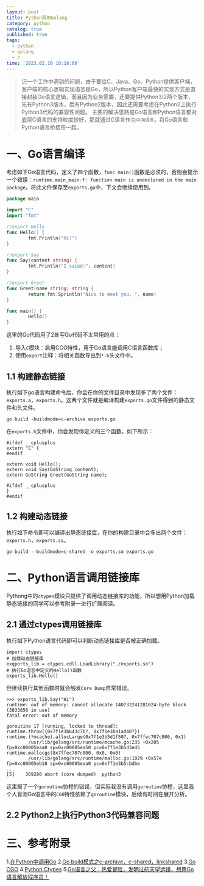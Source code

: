```yaml
---
layout: post
title: Python调用Golang
category: python
catalog: true
published: true
tags:
  - python
  - golang
  - c
time: '2023.02.10 10:16:00'
---
```

> 记一个工作中遇到的问题，由于要给C、Java、Go、Python提供客户端，客户端的核心逻辑实现语言是Go，所以Python客户端最快的实现方式是直接封装Go语言逻辑，而且因为业务需要，还要提供Python3/2两个版本，先有Python3版本，后有Python2版本，因此还需要考虑在Python2上执行Python3代码的兼容性问题。
> 主要的解决思路是Go语言和Python语言都对底层C语言的支持粒度较好，那就通过C语言作为`中间语言`，将Go语言和Python语言桥接在一起。

# 一、Go语言编译
考虑如下Go语言代码，定义了四个函数，`func main()`函数是必须的，否则会提示一个错误：`runtime.main_main·f: function main is undeclared in the main package`。将此文件保存至`exports.go`中，下文会继续使用到。
```go
package main

import "C"
import "fmt"

//export Hello
func Hello() {
        fmt.Println("Hi!")
}

//export Say
func Say(content string) {
        fmt.Println("I saied:", content)
}

//export Greet
func Greet(name string) string {
        return fmt.Sprintln("Nice to meet you, ", name)
}

func main() {
        Hello()
}
```
这里的Go代码用了2处写Go代码不太常用的点：
1. 导入`C`模块：启用CGO特性，用于Go语言能调用C语言函数库；
2. 使用`export`注释：将相关函数导出到`*.h`头文件中。

## 1.1 构建静态链接
执行如下go语言构建命令后，你会在你的文件目录中发现多了两个文件：`exports.a`，`exports.h`。这两个文件就是编译构建`exports.go`文件得到的静态文件和头文件。
```shell
go build -buildmode=c-archive exports.go
```
在`exports.h`文件中，你会发现你定义的三个函数，如下所示：
```
#ifdef __cplusplus
extern "C" {
#endif

extern void Hello();
extern void Say(GoString content);
extern GoString Greet(GoString name);

#ifdef __cplusplus
}
#endif
```

## 1.2 构建动态链接
执行如下命令即可以编译出静态链接库，在你的构建目录中会多出两个文件：`exports.h`，`exports.so`。
```
go build --buildmode=c-shared -o exports.so exports.go
```

# 二、Python语言调用链接库
Pythong中的`ctypes`模块只提供了调用动态链接库的功能，所以想用Python加载静态链接的同学可以参考附录一进行扩展阅读。

## 2.1 通过ctypes调用链接库
执行如下Python语言代码即可以判断动态链接库是否被正确加载。
```
import ctypes
# 加载动态链接库
exqports_lib = ctypes.cdll.LoadLibrary("./exports.so")
# 执行Go语言中定义的Hello()函数
exports_lib.Hello()
```
但继续执行其他函数时就会触发`Core Dump`异常错误。
```
>>> exports_lib.Say("Hi")
runtime: out of memory: cannot allocate 140732241281024-byte block (3833856 in use)
fatal error: out of memory

goroutine 17 [running, locked to thread]:
runtime.throw({0x7f1e3b643c7b?, 0x7f1e3b91ad40?})
runtime.(*mcache).allocLarge(0x7f1e3b5d1f50?, 0x7ffec707c000, 0x1)
        /usr/lib/golang/src/runtime/mcache.go:235 +0x205 fp=0xc00005eaa0 sp=0xc00005ea50 pc=0x7f1e3b5d3e45
runtime.mallocgc(0x7ffec707c000, 0x0, 0x0)
        /usr/lib/golang/src/runtime/malloc.go:1029 +0x57e fp=0xc00005eb18 sp=0xc00005eaa0 pc=0x7f1e3b5cbdbe
...
[5]    369280 abort (core dumped)  python3
```
这里报了一个`goroutine`协程的错误，但实际我没有调用`goroutine`协程，这里我个人盲测Go语言中的`CGO`特性依赖了`goroutine`模块，后续有时间在展开分析。

## 2.2 Python2上执行Python3代码兼容问题

# 三、参考附录
1.[在Python中调用Go](https://zhuanlan.zhihu.com/p/518374146)
2.[Go build模式之c-archive，c-shared，linkshared](https://davidchan0519.github.io/2019/04/05/go-buildmode-c/)
3.[Go CGO](https://chai2010.cn/advanced-go-programming-book/ch2-cgo/ch2-02-basic.html)
4.[Python Ctypes](https://docs.python.org/3/library/ctypes.html?highlight=ctypes)
5.[Go语言之父：热爱冒险，发明过航天望远镜，想用Go语言解放程序员！](https://zhuanlan.zhihu.com/p/133955040)